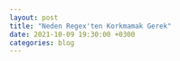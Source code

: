 ```yaml
---
layout: post
title: "Neden Regex'ten Korkmamak Gerek"
date: 2021-10-09 19:30:00 +0300
categories: blog
---
```


